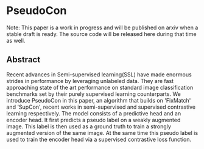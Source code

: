 # PseudoCon
Note: This paper is a work in progress and will be published on arxiv when a stable draft is ready. The source code will be released here during that time as well. 
## Abstract  
Recent advances in Semi-supervised learning(SSL) have made enormous strides in performance by leveraging unlabeled data. They are fast approaching state of the art performance on standard image classification benchmarks set by their purely supervised learning counterparts. We introduce PseudoCon in this paper, an algorithm that builds on 'FixMatch' and 'SupCon', recent works in semi-supervised and supervised contrastive learning respectively. The model consists of a predictive head and an encoder head. It first predicts a pseudo label on a weakly augmented image. This label is then used as a ground truth to train a strongly augmented version of the same image. At the same time this pseudo label is used to train the encoder head via a supervised contrastive loss function.
